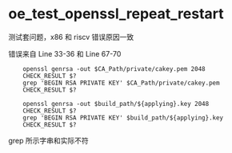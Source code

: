 # oe_test_openssl_repeat_restart

测试套问题，x86 和 riscv 错误原因一致

错误来自 Line 33-36 和 Line 67-70

```
    openssl genrsa -out $CA_Path/private/cakey.pem 2048
    CHECK_RESULT $?
    grep 'BEGIN RSA PRIVATE KEY' $CA_Path/private/cakey.pem
    CHECK_RESULT $?

    openssl genrsa -out $build_path/${applying}.key 2048
    CHECK_RESULT $?
    grep 'BEGIN RSA PRIVATE KEY' $build_path/${applying}.key
    CHECK_RESULT $?
```

grep 所示字串和实际不符

